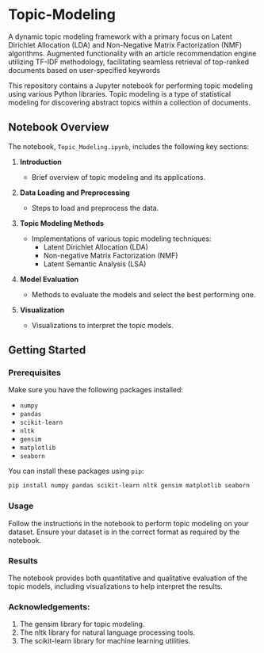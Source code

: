 # Topic-Modeling
A dynamic topic modeling framework with a primary focus on Latent Dirichlet Allocation (LDA) and Non-Negative Matrix Factorization (NMF) algorithms. Augmented functionality with an article recommendation engine utilizing TF-IDF methodology, facilitating seamless retrieval of top-ranked documents based on user-specified keywords

This repository contains a Jupyter notebook for performing topic modeling using various Python libraries. Topic modeling is a type of statistical modeling for discovering abstract topics within a collection of documents.

## Notebook Overview

The notebook, `Topic_Modeling.ipynb`, includes the following key sections:

1. **Introduction**
   - Brief overview of topic modeling and its applications.
   
2. **Data Loading and Preprocessing**
   - Steps to load and preprocess the data.
   
3. **Topic Modeling Methods**
   - Implementations of various topic modeling techniques:
     - Latent Dirichlet Allocation (LDA)
     - Non-negative Matrix Factorization (NMF)
     - Latent Semantic Analysis (LSA)
   
4. **Model Evaluation**
   - Methods to evaluate the models and select the best performing one.
   
5. **Visualization**
   - Visualizations to interpret the topic models.

## Getting Started

### Prerequisites

Make sure you have the following packages installed:

- `numpy`
- `pandas`
- `scikit-learn`
- `nltk`
- `gensim`
- `matplotlib`
- `seaborn`

You can install these packages using `pip`:

```sh
pip install numpy pandas scikit-learn nltk gensim matplotlib seaborn
```

### Usage
Follow the instructions in the notebook to perform topic modeling on your dataset. Ensure your dataset is in the correct format as required by the notebook.

### Results
The notebook provides both quantitative and qualitative evaluation of the topic models, including visualizations to help interpret the results.

### Acknowledgements:
1. The gensim library for topic modeling.
2. The nltk library for natural language processing tools.
3. The scikit-learn library for machine learning utilities.
